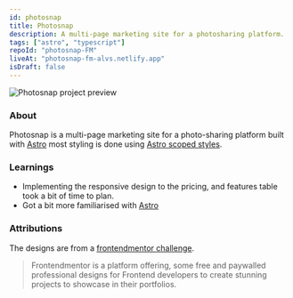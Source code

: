 ```yaml
---
id: photosnap
title: Photosnap
description: A multi-page marketing site for a photosharing platform.
tags: ["astro", "typescript"]
repoId: "photosnap-FM"
liveAt: "photosnap-fm-alvs.netlify.app"
isDraft: false
---
```


![Photosnap project preview](/src/assets/img/photosnap-thumb.png)

### About

Photosnap is a multi-page marketing site for a photo-sharing platform built with [Astro](https://astro.build) most styling is done using [Astro scoped styles](https://docs.astro.build/en/guides/styling/#scoped-styles).

### Learnings

-   Implementing the responsive design to the pricing, and features table took a bit of time to plan.
-   Got a bit more familiarised with [Astro](https://astro.build)

### Attributions

The designs are from a [frontendmentor challenge](https://www.frontendmentor.io/challenges/photosnap-multipage-website-nMDSrNmNW).

> Frontendmentor is a platform offering, some free and paywalled professional designs for Frontend developers to create stunning projects to showcase in their portfolios.

